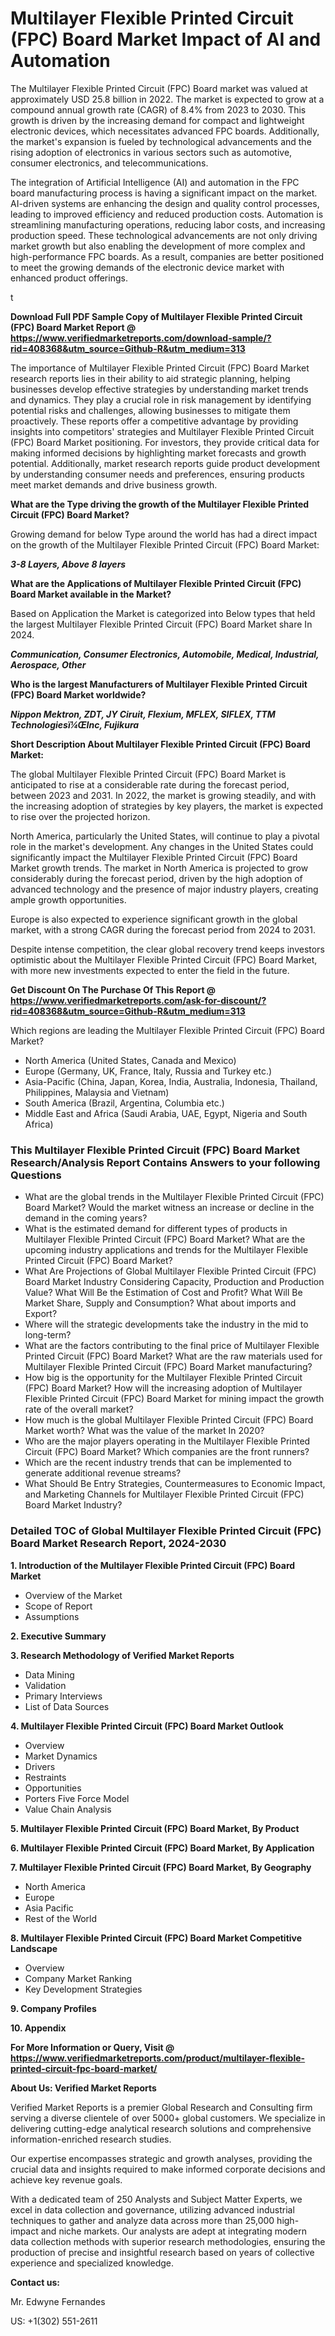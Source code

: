 <meta name="title" content="Global Multilayer Flexible Printed Circuit (FPC) Board Market Impact of AI and Automation"><meta name="description" content="The Multilayer Flexible Printed Circuit (FPC) Board market was valued at approximately USD 25.8 billion in 2022. The market is expected to grow at a compound annual gr"><meta name="title" content="Multilayer Flexible Printed Circuit (FPC) Board Market Size, Share, Scope, Trends, Growth, Opportunities, Analysis, Forecast"><h1>Multilayer Flexible Printed Circuit (FPC) Board Market Impact of AI and Automation</h1><p>The Multilayer Flexible Printed Circuit (FPC) Board market was valued at approximately USD 25.8 billion in 2022. The market is expected to grow at a compound annual growth rate (CAGR) of 8.4% from 2023 to 2030. This growth is driven by the increasing demand for compact and lightweight electronic devices, which necessitates advanced FPC boards. Additionally, the market's expansion is fueled by technological advancements and the rising adoption of electronics in various sectors such as automotive, consumer electronics, and telecommunications.</p><p>The integration of Artificial Intelligence (AI) and automation in the FPC board manufacturing process is having a significant impact on the market. AI-driven systems are enhancing the design and quality control processes, leading to improved efficiency and reduced production costs. Automation is streamlining manufacturing operations, reducing labor costs, and increasing production speed. These technological advancements are not only driving market growth but also enabling the development of more complex and high-performance FPC boards. As a result, companies are better positioned to meet the growing demands of the electronic device market with enhanced product offerings.</p>t</p><p id="" class=""><strong>Download Full PDF Sample Copy of Multilayer Flexible Printed Circuit (FPC) Board Market Report @ <a href="https://www.verifiedmarketreports.com/download-sample/?rid=408368&utm_source=Github-R&utm_medium=313" target="_blank">https://www.verifiedmarketreports.com/download-sample/?rid=408368&utm_source=Github-R&utm_medium=313</a></strong></p><p>The importance of&nbsp;Multilayer Flexible Printed Circuit (FPC) Board Market research reports lies in their ability to aid strategic planning, helping businesses develop effective strategies by understanding market trends and dynamics. They play a crucial role in risk management by identifying potential risks and challenges, allowing businesses to mitigate them proactively. These reports offer a competitive advantage by providing insights into competitors' strategies and Multilayer Flexible Printed Circuit (FPC) Board Market positioning. For investors, they provide critical data for making informed decisions by highlighting market forecasts and growth potential. Additionally, market research reports guide product development by understanding consumer needs and preferences, ensuring products meet market demands and drive business growth.</p><p><strong>What are the&nbsp;Type driving the growth of the Multilayer Flexible Printed Circuit (FPC) Board Market?</strong></p><p id="" class="">Growing demand for below Type around the world has had a direct impact on the growth of the Multilayer Flexible Printed Circuit (FPC) Board Market:</p><em><strong>3-8 Layers, Above 8 layers</strong></em></p><strong>What are the&nbsp;Applications&nbsp;of Multilayer Flexible Printed Circuit (FPC) Board Market available in the Market?</strong></p><p id="" class="">Based on Application the Market is categorized into Below types that held the largest Multilayer Flexible Printed Circuit (FPC) Board Market share In 2024.</p><em><strong>Communication, Consumer Electronics, Automobile, Medical, Industrial, Aerospace, Other</strong></em></p><strong>Who is the largest Manufacturers of Multilayer Flexible Printed Circuit (FPC) Board Market worldwide?</strong></p><p><em><strong>Nippon Mektron, ZDT, JY Ciruit, Flexium, MFLEX, SIFLEX, TTM Technologiesï¼ŒInc, Fujikura</strong></em></p><p id="" class=""><strong>Short Description About Multilayer Flexible Printed Circuit (FPC) Board Market:</strong></p><p>The global Multilayer Flexible Printed Circuit (FPC) Board Market is anticipated to rise at a considerable rate during the forecast period, between 2023 and 2031. In 2022, the market is growing steadily, and with the increasing adoption of strategies by key players, the market is expected to rise over the projected horizon.</p><p>North America, particularly the United States, will continue to play a pivotal role in the market's development. Any changes in the United States could significantly impact the Multilayer Flexible Printed Circuit (FPC) Board Market growth trends. The market in North America is projected to grow considerably during the forecast period, driven by the high adoption of advanced technology and the presence of major industry players, creating ample growth opportunities.</p><p>Europe is also expected to experience significant growth in the global market, with a strong CAGR during the forecast period from 2024 to 2031.</p><p>Despite intense competition, the clear global recovery trend keeps investors optimistic about the Multilayer Flexible Printed Circuit (FPC) Board Market, with more new investments expected to enter the field in the future.</p><p id="" class=""><strong>Get Discount On The Purchase Of This Report @ <a href="https://www.verifiedmarketreports.com/ask-for-discount/?rid=408368&utm_source=Github-R&utm_medium=313" target="_blank">https://www.verifiedmarketreports.com/ask-for-discount/?rid=408368&utm_source=Github-R&utm_medium=313</a></strong></p>Which regions are leading the Multilayer Flexible Printed Circuit (FPC) Board Market?</p><ul><li>North America (United States, Canada and Mexico)</li><li>Europe (Germany, UK, France, Italy, Russia and Turkey etc.)</li><li>Asia-Pacific (China, Japan, Korea, India, Australia, Indonesia, Thailand, Philippines, Malaysia and Vietnam)</li><li>South America (Brazil, Argentina, Columbia etc.)</li><li>Middle East and Africa (Saudi Arabia, UAE, Egypt, Nigeria and South Africa)</li></ul><h3 id="" class="">This Multilayer Flexible Printed Circuit (FPC) Board Market Research/Analysis Report Contains Answers to your following Questions</h3><ul><li>What are the global trends in the Multilayer Flexible Printed Circuit (FPC) Board Market? Would the market witness an increase or decline in the demand in the coming years?</li><li>What is the estimated demand for different types of products in Multilayer Flexible Printed Circuit (FPC) Board Market? What are the upcoming industry applications and trends for the Multilayer Flexible Printed Circuit (FPC) Board Market?</li><li>What Are Projections of Global Multilayer Flexible Printed Circuit (FPC) Board Market Industry Considering Capacity, Production and Production Value? What Will Be the Estimation of Cost and Profit? What Will Be Market Share, Supply and Consumption? What about imports and Export?</li><li>Where will the strategic developments take the industry in the mid to long-term?</li><li>What are the factors contributing to the final price of Multilayer Flexible Printed Circuit (FPC) Board Market? What are the raw materials used for Multilayer Flexible Printed Circuit (FPC) Board Market manufacturing?</li><li>How big is the opportunity for the Multilayer Flexible Printed Circuit (FPC) Board Market? How will the increasing adoption of Multilayer Flexible Printed Circuit (FPC) Board Market for mining impact the growth rate of the overall market?</li><li>How much is the global Multilayer Flexible Printed Circuit (FPC) Board Market worth? What was the value of the market In 2020?</li><li>Who are the major players operating in the Multilayer Flexible Printed Circuit (FPC) Board Market? Which companies are the front runners?</li><li>Which are the recent industry trends that can be implemented to generate additional revenue streams?</li><li>What Should Be Entry Strategies, Countermeasures to Economic Impact, and Marketing Channels for Multilayer Flexible Printed Circuit (FPC) Board Market Industry?</li></ul><h3 id="" class="">Detailed TOC of Global Multilayer Flexible Printed Circuit (FPC) Board Market Research Report, 2024-2030</h3><p id="" class=""><strong>1. Introduction of the Multilayer Flexible Printed Circuit (FPC) Board Market</strong></p><ul><li>Overview of the Market</li><li>Scope of Report</li><li>Assumptions</li></ul><p id="" class=""><strong>2. Executive Summary</strong></p><p id="" class=""><strong>3. Research Methodology of Verified Market Reports</strong></p><ul><li>Data Mining</li><li>Validation</li><li>Primary Interviews</li><li>List of Data Sources</li></ul><p id="" class=""><strong>4. Multilayer Flexible Printed Circuit (FPC) Board Market Outlook</strong></p><ul><li>Overview</li><li>Market Dynamics</li><li>Drivers</li><li>Restraints</li><li>Opportunities</li><li>Porters Five Force Model</li><li>Value Chain Analysis</li></ul><p id="" class=""><strong>5. Multilayer Flexible Printed Circuit (FPC) Board Market, By Product</strong></p><p id="" class=""><strong>6. Multilayer Flexible Printed Circuit (FPC) Board Market, By Application</strong></p><p id="" class=""><strong>7. Multilayer Flexible Printed Circuit (FPC) Board Market, By Geography</strong></p><ul><li>North America</li><li>Europe</li><li>Asia Pacific</li><li>Rest of the World</li></ul><p id="" class=""><strong>8. Multilayer Flexible Printed Circuit (FPC) Board Market Competitive Landscape</strong></p><ul><li>Overview</li><li>Company Market Ranking</li><li>Key Development Strategies</li></ul><p id="" class=""><strong>9. Company Profiles</strong></p><p id="" class=""><strong>10. Appendix</strong></p><p id="" class=""><strong>For More Information or Query, Visit @ <a href="https://www.verifiedmarketreports.com/product/multilayer-flexible-printed-circuit-fpc-board-market/" target="_blank">https://www.verifiedmarketreports.com/product/multilayer-flexible-printed-circuit-fpc-board-market/</a></strong></p><p id="" class=""><strong>About Us: Verified Market Reports</strong></p><p id="" class="">Verified Market Reports is a premier Global Research and Consulting firm serving a diverse clientele of over 5000+ global customers. We specialize in delivering cutting-edge analytical research solutions and comprehensive information-enriched research studies.</p><p id="" class="">Our expertise encompasses strategic and growth analyses, providing the crucial data and insights required to make informed corporate decisions and achieve key revenue goals.</p><p id="" class="">With a dedicated team of 250 Analysts and Subject Matter Experts, we excel in data collection and governance, utilizing advanced industrial techniques to gather and analyze data across more than 25,000 high-impact and niche markets. Our analysts are adept at integrating modern data collection methods with superior research methodologies, ensuring the production of precise and insightful research based on years of collective experience and specialized knowledge.</p><p id="" class=""><strong>Contact us:</strong></p><p id="" class="">Mr. Edwyne Fernandes</p><p id="" class="">US: +1(302) 551-2611</p>